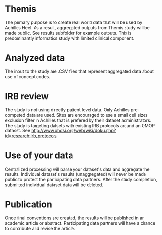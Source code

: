 # Themis

The primary purpose is to create real world data that will be used by Achilles Heel.
As a result, aggregated outputs from Themis study will be made public. See results subfolder for example outputs. 
This is predominantly informatics study with limited clinical component.

# Analyzed data

The input to the study are .CSV files that represent aggregated data about use of concept codes.

# IRB review
The study is not using directly patient level data. Only Achilles pre-computed data are used. Sites are encouraged to use a small cell sizes exclusion filter in Achilles that is prefered by their dataset administrators. The study is targeting datsets with existing IRB protocols around an OMOP dataset. See http://www.ohdsi.org/web/wiki/doku.php?id=research:irb_protocols

# Use of your data

Centralized processing will parse your dataset's data and aggregate the results. Individual dataset's results (unaggregated) will never be made public to protect the participating data partners.
After the study completion, submitted individual dataset data will be deleted.


# Publication

Once final conventions are created, the results will be published in an academic article or abstract. Participating data partners will have a chance to contribute and revise the article. 

